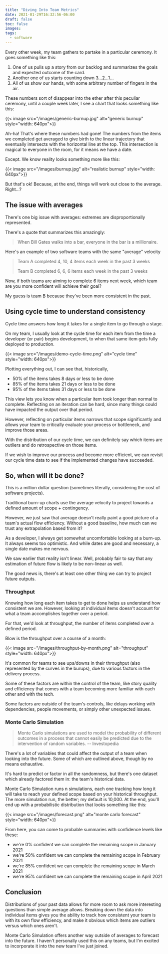 ```yaml
---
title: "Diving Into Team Metrics"
date: 2021-01-29T16:32:56-06:00
draft: false
toc: false
images:
tags:
  - software
---
```


Every other week, my team gathers to partake in a particular ceremony. It goes something like this:

1. One of us pulls up a story from our backlog and summarizes the goals and expected outcome of the card.
2. Another one of us starts counting down 3...2...1...
3. All of us show our hands, with some arbitrary number of fingers in the air.

These numbers sort of disappear into the ether after this peculiar ceremony, until a couple week later,
I see a chart that looks something like this:

{{< image src="/images/generic-burnup.jpg" alt="generic burnup" style="width: 640px">}}

Ah-ha! That's where these numbers had gone! The numbers from the items we completed get 
averaged to give birth to the linear trajectory that eventually intersects with the horizontal line
at the top. This intersection is magical to everyone in the room, for it means we have a date.

Except. We know reality looks something more like this:

{{< image src="/images/burnup.jpg" alt="realistic burnup" style="width: 640px">}}

But that's ok! Because, at the end, things will work out close to the average. Right...?

## The issue with averages

There's one big issue with averages: extremes are disproportionally represented.

There's a quote that summarizes this amazingly:

> When Bill Gates walks into a bar, everyone in the bar is a millionaire.

Here's an example of two software teams with the same "average" velocity

> Team A completed 4, 10, 4 items each week in the past 3 weeks
>
> Team B completed 6, 6, 6 items each week in the past 3 weeks

Now, if both teams are aiming to complete 6 items next week, which team are you more confident will 
achieve their goal?

My guess is team B because they've been more consistent in the past.

## Using cycle time to understand consistency

Cycle time answers how long it takes for a single item to go through a stage. 

On my team, I usually look at the cycle time for each item from the time a developer 
(or pair) begins development, to when that same item gets fully deployed to production.

{{< image src="/images/demo-cycle-time.png" alt="cycle time" style="width: 640px">}}

Plotting everything out, I can see that, historically,

- 50% of the items takes 8 days or less to be done 
- 85% of the items takes 21 days or less to be done 
- 95% of the items takes 31 days or less to be done 

This view lets you know when a particular item took longer than normal to complete.
Reflecting on an iteration can be hard, since many things could have impacted the output
over that period.

However, reflecting on particular items narrows that scope significantly and allows
your team to critically evaluate your process or bottleneck, and improve those areas.

With the distribution of our cycle time, we can definitely say which items 
are outliers and do retrospective on those items.

If we wish to improve our process and become more efficient, we can revisit our cycle time
data to see if the implemented changes have succeeded.

## So, when will it be done?

This is a million dollar question (sometimes literally, considering the cost of software
projects).

Traditional burn-up charts use the average velocity to project towards a defined amount of
scope + contingency.

However, we just saw that average doesn't really paint a good picture of a team's actual
flow efficiency. Without a good baseline, how much can we trust any extrapolation based 
from it?

As a developer, I always get somewhat uncomfortable looking at a burn-up. It always seems
too optimistic. And while dates are good and necessary, a single date makes me nervous.

We saw earlier that reality isn't linear. Well, probably fair to say that any estimation of future 
flow is likely to be non-linear as well.

The good news is, there's at least one other thing we can try to project future outputs.

### Throughput

Knowing how long each item takes to get to done helps us understand how consistent we are. However, 
looking at individual items doesn't account for what a team accomplishes together over a period.

For that, we'd look at throughput, the number of items completed over a defined period.

Blow is the throughput over a course of a month:

{{< image src="/images/throughput-by-month.png" alt="throughput" style="width: 640px">}}

It's common for teams to see ups/downs in their throughput (also represented by the curves in the burups),
due to various factors in the delivery process. 

Some of these factors are within the control of the team, like story quality and efficiency that comes with
a team becoming more familiar with each other and with the tech.

Some factors are outside of the team's controls, like delays working with dependencies, people movements, or 
simply other unexpected issues.
 
### Monte Carlo Simulation

> Monte Carlo simulations are used to model the probability of different outcomes in a process that 
> cannot easily be predicted due to the intervention of random variables.
> -- Investopedia

There's a lot of variables that could affect the output of a team when  looking into the future. 
Some of which are outlined above, though by no means exhaustive.

It's hard to predict or factor in all the randomness, but there's one dataset which
already factored them in: the team's historical data.

Monte Carlo Simulation runs n simulations, each one tracking how long it will take
to reach your defined scope based on your historical throughput. The more simulation
run, the better; my default is 10,000. At the end, you'll end up with a probabilistic 
distribution that looks something like this:

{{< image src="/images/forecast.png" alt="monte carlo forecast" style="width: 640px">}}

From here, you can come to probable summaries with confidence levels like these:

- we're 0% confident we can complete the remaining scope in January 2021
- we're 50% confident we can complete the remaining scope in February 2021
- we're 85% confident we can complete the remaining scope in March 2021
- we're 95% confident we can complete the remaining scope in April 2021

## Conclusion

Distributions of your past data allows for more room to ask more interesting questions than simple average
allows. Breaking down the data into individual items gives you the ability to track how consistent
your team is with its own flow efficiency, and make it obvious which items are outliers versus which ones aren't.

Monte Carlo Simulation offers another way outside of averages to forecast into the future. I haven't personally
used this on any teams, but I'm excited to incorporate it into the new team I've just joined.